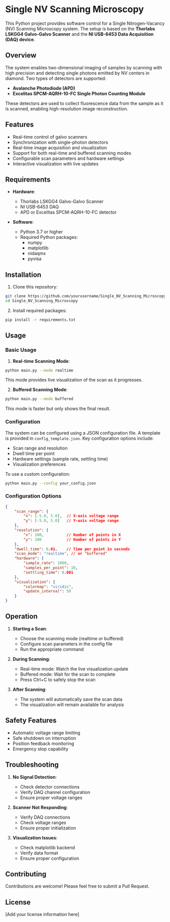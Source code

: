 # Single NV Scanning Microscopy

This Python project provides software control for a Single Nitrogen-Vacancy (NV) Scanning Microscopy system. The setup is based on the **Thorlabs LSKGG4 Galvo-Galvo Scanner** and the **NI USB-6453 Data Acquisition (DAQ) device**.

## Overview

The system enables two-dimensional imaging of samples by scanning with high precision and detecting single photons emitted by NV centers in diamond. Two types of detectors are supported:

- **Avalanche Photodiode (APD)**
- **Excelitas SPCM-AQRH-10-FC Single Photon Counting Module**

These detectors are used to collect fluorescence data from the sample as it is scanned, enabling high-resolution image reconstruction.

## Features

- Real-time control of galvo scanners
- Synchronization with single-photon detectors
- Real-time image acquisition and visualization
- Support for both real-time and buffered scanning modes
- Configurable scan parameters and hardware settings
- Interactive visualization with live updates

## Requirements

- **Hardware**:
  - Thorlabs LSKGG4 Galvo-Galvo Scanner
  - NI USB-6453 DAQ
  - APD or Excelitas SPCM-AQRH-10-FC detector

- **Software**:
  - Python 3.7 or higher
  - Required Python packages:
    - numpy
    - matplotlib
    - nidaqmx
    - pyvisa

## Installation

1. Clone this repository:
```bash
git clone https://github.com/yourusername/Single_NV_Scanning_Microscopy.git
cd Single_NV_Scanning_Microscopy
```

2. Install required packages:
```bash
pip install -r requirements.txt
```

## Usage

### Basic Usage

1. **Real-time Scanning Mode**:
```bash
python main.py --mode realtime
```
This mode provides live visualization of the scan as it progresses.

2. **Buffered Scanning Mode**:
```bash
python main.py --mode buffered
```
This mode is faster but only shows the final result.

### Configuration

The system can be configured using a JSON configuration file. A template is provided in `config_template.json`. Key configuration options include:

- Scan range and resolution
- Dwell time per point
- Hardware settings (sample rate, settling time)
- Visualization preferences

To use a custom configuration:
```bash
python main.py --config your_config.json
```

### Configuration Options

```json
{
    "scan_range": {
        "x": [-5.0, 5.0],  // X-axis voltage range
        "y": [-5.0, 5.0]   // Y-axis voltage range
    },
    "resolution": {
        "x": 100,          // Number of points in X
        "y": 100           // Number of points in Y
    },
    "dwell_time": 0.01,    // Time per point in seconds
    "scan_mode": "realtime", // or "buffered"
    "hardware": {
        "sample_rate": 1000,
        "samples_per_point": 10,
        "settling_time": 0.001
    },
    "visualization": {
        "colormap": "viridis",
        "update_interval": 50
    }
}
```

## Operation

1. **Starting a Scan**:
   - Choose the scanning mode (realtime or buffered)
   - Configure scan parameters in the config file
   - Run the appropriate command

2. **During Scanning**:
   - Real-time mode: Watch the live visualization update
   - Buffered mode: Wait for the scan to complete
   - Press Ctrl+C to safely stop the scan

3. **After Scanning**:
   - The system will automatically save the scan data
   - The visualization will remain available for analysis

## Safety Features

- Automatic voltage range limiting
- Safe shutdown on interruption
- Position feedback monitoring
- Emergency stop capability

## Troubleshooting

1. **No Signal Detection**:
   - Check detector connections
   - Verify DAQ channel configuration
   - Ensure proper voltage ranges

2. **Scanner Not Responding**:
   - Verify DAQ connections
   - Check voltage ranges
   - Ensure proper initialization

3. **Visualization Issues**:
   - Check matplotlib backend
   - Verify data format
   - Ensure proper configuration

## Contributing

Contributions are welcome! Please feel free to submit a Pull Request.

## License

[Add your license information here]

